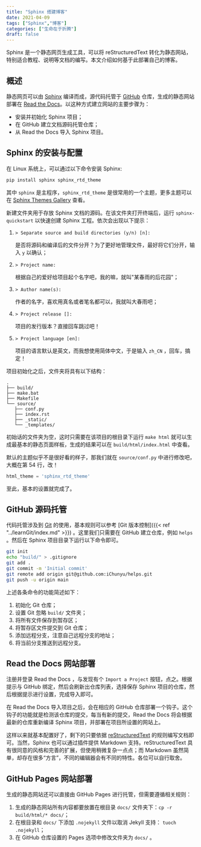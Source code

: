 ```yaml
---
title: "Sphinx 搭建博客"
date: 2021-04-09
tags: ["Sphinx","博客"]
categories: ["生命在于折腾"]
draft: false
---
```


Sphinx 是一个静态网页生成工具，可以将 reStructuredText 转化为静态网站，特别适合教程、说明等文档的编写。本文介绍如何基于此部署自己的博客。

<!--more-->

## 概述

静态网页可以由 [Sphinx](https://www.sphinx-doc.org/zh_CN/master/) 编译而成，源代码托管于 [GitHub](https://github.com/iChunyu/iChunyu.github.io/) 仓库，生成的静态网站部署在 [Read the Docs](https://readthedocs.org/)。以这种方式建立网站的主要步骤为：

- 安装并初始化 Sphinx 项目；
- 在 GitHub 建立文档源码托管仓库；
- 从 Read the Docs 导入 Sphinx 项目。

## Sphinx 的安装与配置

在 Linux 系统上，可以通过以下命令安装 Sphinx:

``` bash
pip install sphinx sphinx_rtd_theme
```

其中 `sphinx` 是主程序，`sphinx_rtd_theme` 是很常用的一个主题，更多主题可以在 [Sphinx Themes Gallery](https://sphinx-themes.org) 查看。

新建文件夹用于存放 Sphinx 文档的源码。在该文件夹打开终端后，运行 `sphinx-quickstart` 以快速创建 Sphinx 工程。依次会出现以下提示：

1.  `> Separate source and build directories (y/n) [n]:`

    是否将源码和编译后的文件分开？为了更好地管理文件，最好将它们分开，输入
    `y` 以确认；

2.  `> Project name:`

    根据自己的爱好给项目起个名字吧，我的嘛，就叫"某春雨的后花园"；

3.  `> Author name(s):`

    作者的名字，喜欢用真名或者笔名都可以，我就叫大春雨吧；

4.  `> Project release []:`

    项目的发行版本？直接回车跳过吧！

5.  `> Project language [en]:`

    项目的语言默认是英文，而我想使用简体中文，于是输入 `zh_CN` ，回车，搞定！

项目初始化之后，文件夹将具有以下结构：

```text
.
├── build/
├── make.bat
├── Makefile
└── source/
   ├── conf.py
   ├── index.rst
   ├── _static/
   └── _templates/
```

初始话的文件夹为空，这时只需要在该项目的根目录下运行 `make html` 就可以生成最基本的静态页面样板，生成的结果可以在 `build/html/index.html`
中查看。

默认的主题似乎不是很好看的样子，那我们就在 `source/conf.py` 中进行修改吧，大概在第 54 行，改！

``` python
html_theme = 'sphinx_rtd_theme'
```

至此，基本的设置就完成了。

## GitHub 源码托管

代码托管涉及到 [Git](https://git-scm.com/) 的使用，基本规则可以参考 [Git 版本控制]({{< ref "../learnGit/index.md" >}}) 。这里我们只需要在 GitHub 建立仓库，例如 `helps` 。然后在 Sphinx 项目目录下运行以下命令即可。

``` bash
git init
echo "build/" > .gitignore
git add .
git commit -m 'Initial commit'
git remote add origin git@github.com:iChunyu/helps.git
git push -u origin main
```

上述各条命令的功能简述如下：

1.  初始化 Git 仓库；
2.  设置 Git 忽略 `build/` 文件夹；
3.  将所有文件保存到暂存区；
4.  将暂存区文件提交到 Git 仓库；
5.  添加远程分支，注意自己远程分支的地址；
6.  将当前分支推送到远程分支。

## Read the Docs 网站部署

注册并登录 Read the Docs ，与发现有个 `Import a Project` 按钮，点之。根据提示与 GitHub 绑定，然后会刷新出仓库列表，选择保存 Sphinx 项目的仓库，然后根据提示进行设置，完成导入即可。

在 Read the Docs 导入项目之后，会在相应的 GitHub 仓库部署一个钩子。这个钩子的功能就是检测该仓库的提交，每当有新的提交，Read the Docs 将会根据最新的仓库重新编译 Sphinx 项目，并部署在项目所设置的网站上。

这样以来就基本配置好了，剩下的只要依据 [reStructuredText](http://www.pythondoc.com/sphinx/index.html) 的规则编写文档即可。当然，Sphinx 也可以通过插件提供 Markdown 支持。reStructuredText 具有很同意的风格和完善的扩展，但使用稍微复杂一点点；而 Markdown 虽然简单，却存在很多“方言”，不同的编辑器会有不同的特性。各位可以自行取舍。

## GitHub Pages 网站部署

生成的静态网站还可以直接由 GitHub Pages 进行托管，但需要遵循相关规则：

1. 生成的静态网站所有内容都要放置在根目录 `docs/` 文件夹下：`cp -r build/html/* docs/`；
2. 在根目录和 `docs/` 下添加 `.nojekyll` 文件以取消 Jekyll 支持： `tuoch .nojekyll`；
3. 在 GitHub 仓库设置的 Pages 选项中修改文件夹为 `docs/` 。
